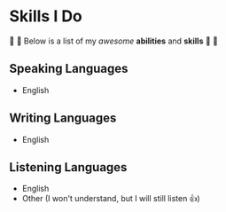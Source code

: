 # Skills I Do

 :tada: :tada: Below is a list of my *awesome* **abilities** and **skills** :tada: :tada:

## Speaking Languages
- English

## Writing Languages
- English

## Listening Languages
- English
- Other (I won't understand, but I will still listen :+1:)
